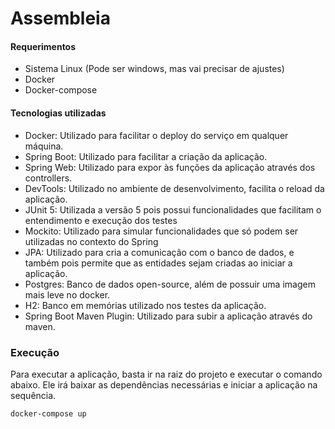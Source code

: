 # Assembleia

#### Requerimentos

- Sistema Linux (Pode ser windows, mas vai precisar de ajustes)
- Docker 
- Docker-compose

#### Tecnologias utilizadas

- Docker: Utilizado para facilitar o deploy do serviço em qualquer máquina.
- Spring Boot: Utilizado para facilitar a criação da aplicação.
- Spring Web: Utilizado para expor às funções da aplicação através dos controllers.
- DevTools: Utilizado no ambiente de desenvolvimento, facilita o reload da aplicação.
- JUnit 5: Utilizada a versão 5 pois possui funcionalidades que facilitam o entendimento 
e execução dos testes
- Mockito: Utilizado para simular funcionalidades que só podem ser utilizadas no contexto 
do Spring
- JPA: Utilizado para cria a comunicação com o banco de dados, e também pois permite que 
as entidades sejam criadas ao iniciar a aplicação.
- Postgres: Banco de dados open-source, além de possuir uma imagem mais leve no docker.
- H2: Banco em memórias utilizado nos testes da aplicação.
- Spring Boot Maven Plugin: Utilizado para subir a aplicação através do maven.

### Execução

Para executar a aplicação, basta ir na raiz do projeto e executar o comando abaixo. Ele irá baixar as dependências 
necessárias e iniciar a aplicação na sequência. 

```
docker-compose up
```